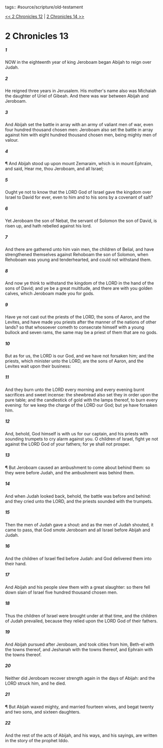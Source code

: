 tags:: #source/scripture/old-testament

[<< 2 Chronicles 12](source/scripture/old-testament/14_2_Chronicles/2_Chronicles_12.md) | [2 Chronicles 14 >>](source/scripture/old-testament/14_2_Chronicles/2_Chronicles_14.md)

# 2 Chronicles 13

##### 1

NOW in the eighteenth year of king Jeroboam began Abijah to reign over Judah.

##### 2

He reigned three years in Jerusalem. His mother's name also was Michaiah the daughter of Uriel of Gibeah. And there was war between Abijah and Jeroboam.

##### 3

And Abijah set the battle in array with an army of valiant men of war, even four hundred thousand chosen men: Jeroboam also set the battle in array against him with eight hundred thousand chosen men, being mighty men of valour.

##### 4

¶ And Abijah stood up upon mount Zemaraim, which is in mount Ephraim, and said, Hear me, thou Jeroboam, and all Israel;

##### 5

Ought ye not to know that the LORD God of Israel gave the kingdom over Israel to David for ever, even to him and to his sons by a covenant of salt?

##### 6

Yet Jeroboam the son of Nebat, the servant of Solomon the son of David, is risen up, and hath rebelled against his lord.

##### 7

And there are gathered unto him vain men, the children of Belial, and have strengthened themselves against Rehoboam the son of Solomon, when Rehoboam was young and tenderhearted, and could not withstand them.

##### 8

And now ye think to withstand the kingdom of the LORD in the hand of the sons of David; and ye be a great multitude, and there are with you golden calves, which Jeroboam made you for gods.

##### 9

Have ye not cast out the priests of the LORD, the sons of Aaron, and the Levites, and have made you priests after the manner of the nations of other lands? so that whosoever cometh to consecrate himself with a young bullock and seven rams, the same may be a priest of them that are no gods.

##### 10

But as for us, the LORD is our God, and we have not forsaken him; and the priests, which minister unto the LORD, are the sons of Aaron, and the Levites wait upon their business:

##### 11

And they burn unto the LORD every morning and every evening burnt sacrifices and sweet incense: the shewbread also set they in order upon the pure table; and the candlestick of gold with the lamps thereof, to burn every evening: for we keep the charge of the LORD our God; but ye have forsaken him.

##### 12

And, behold, God himself is with us for our captain, and his priests with sounding trumpets to cry alarm against you. O children of Israel, fight ye not against the LORD God of your fathers; for ye shall not prosper.

##### 13

¶ But Jeroboam caused an ambushment to come about behind them: so they were before Judah, and the ambushment was behind them.

##### 14

And when Judah looked back, behold, the battle was before and behind: and they cried unto the LORD, and the priests sounded with the trumpets.

##### 15

Then the men of Judah gave a shout: and as the men of Judah shouted, it came to pass, that God smote Jeroboam and all Israel before Abijah and Judah.

##### 16

And the children of Israel fled before Judah: and God delivered them into their hand.

##### 17

And Abijah and his people slew them with a great slaughter: so there fell down slain of Israel five hundred thousand chosen men.

##### 18

Thus the children of Israel were brought under at that time, and the children of Judah prevailed, because they relied upon the LORD God of their fathers.

##### 19

And Abijah pursued after Jeroboam, and took cities from him, Beth-el with the towns thereof, and Jeshanah with the towns thereof, and Ephrain with the towns thereof.

##### 20

Neither did Jeroboam recover strength again in the days of Abijah: and the LORD struck him, and he died.

##### 21

¶ But Abijah waxed mighty, and married fourteen wives, and begat twenty and two sons, and sixteen daughters.

##### 22

And the rest of the acts of Abijah, and his ways, and his sayings, are written in the story of the prophet Iddo.
